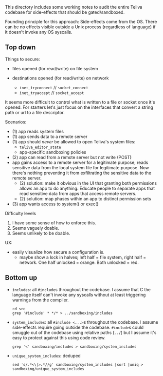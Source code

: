 This directory includes some working notes to audit the entire Teliva codebase
for side-effects that should be gated/sandboxed.

Founding principle for this approach: Side-effects come from the OS. There can
be no effects visible outside a Unix process (regardless of language) if it
doesn't invoke any OS syscalls.

## Top down

Things to secure:
* files opened (for read/write) on file system

* destinations opened (for read/write) on network
  * `inet_tryconnect` // `socket_connect`
  * `inet_tryaccept` // `socket_accept`

It seems more difficult to control what is written to a file or socket once
it's opened. For starters let's just focus on the interfaces that convert a
string path or url to a file descriptor.

Scenarios:
  * (1) app reads system files
  * (1) app sends data to a remote server
  * (1) app should _never_ be allowed to open Teliva's system files:
      - `teliva_editor_state`
      - app-specific sandboxing policies
  * (2) app can read from a remote server but not write (POST)
  * app gains access to a remote server for a legitimate purpose, reads
    sensitive data from the local system file for legitimate purpose. Now
    there's nothing preventing it from exfiltrating the sensitive data to the
    remote server.
    - (2) solution: make it obvious in the UI that granting both permissions
      allows an app to do anything. Educate people to separate apps that read
      sensitive data from apps that access remote servers.
    - (2) solution: map phases within an app to distinct permission sets
  * (3) app wants access to system() or exec()

Difficulty levels
  1. I have some sense of how to enforce this.
  2. Seems vaguely doable.
  3. Seems unlikely to be doable.

UX:
  * easily visualize how secure a configuration is.
    - maybe show a lock in halves; left half = file system, right half =
      network. One half unlocked = orange. Both unlocked = red.

## Bottom up

* `includes`: all `#include`s throughout the codebase. I assume that C the
  language itself can't invoke any syscalls without at least triggering
  warnings from the compiler.
  ```
  cd src
  grep '#include' * */* > ../sandboxing/includes
  ```
* `system_includes`: all `#include <...>`s throughout the codebase. I assume
  side-effects require going outside the codebase. `#include`s could smuggle
  out of the codebase using relative paths (`../`) but I assume it's easy to
  protect against this using code review.
  ```
  grep '<' sandboxing/includes > sandboxing/system_includes
  ```
* `unique_system_includes`: deduped
  ```
  sed 's/.*<\|>.*//g' sandboxing/system_includes |sort |uniq > sandboxing/unique_system_includes
  ```
